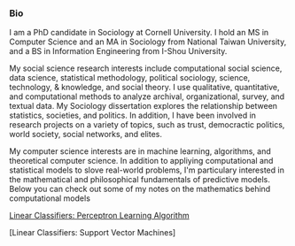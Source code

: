 ### Bio

I am a PhD candidate in Sociology at Cornell University. I hold an MS in Computer Science and an MA in Sociology from National Taiwan University, and a BS in Information Engineering from I-Shou University.

My social science research interests include computational social science, data science, statistical methodology, political sociology, science, technology, & knowledge, and social theory. I use qualitative, quantitative, and computational methods to analyze archival, organizational, survey, and textual data. My Sociology dissertation explores the relationship between statistics, societies, and politics. In addition, I have been involved in research projects on a variety of topics, such as trust, democractic politics, world society, social networks, and elites.

My computer science interests are in machine learning, algorithms, and theoretical computer science. In addition to appliying computational and statistical models to slove real-world problems, I'm particulary interested in the mathematical and philosophical fundamentals of predictive models. Below you can check out some of my notes on the mathematics behind computational models

[Linear Classifiers: Perceptron Learning Algorithm](https://jingmaoho.github.io/research)

[Linear Classifiers: Support Vector Machines]




